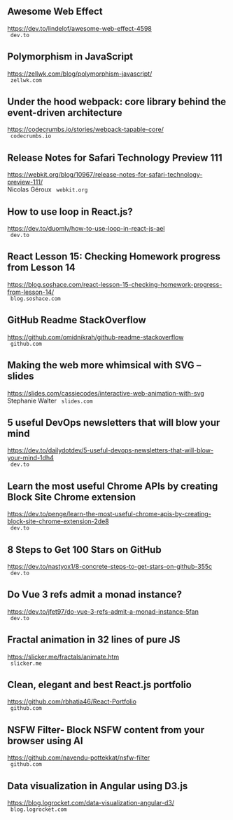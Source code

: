 ## Awesome Web Effect  
https://dev.to/lindelof/awesome-web-effect-4598  
 ` dev.to`
  

## Polymorphism in JavaScript  
https://zellwk.com/blog/polymorphism-javascript/  
 ` zellwk.com`
  

## Under the hood webpack: core library behind the event-driven architecture  
https://codecrumbs.io/stories/webpack-tapable-core/  
 ` codecrumbs.io`
  

## Release Notes for Safari Technology Preview 111  
https://webkit.org/blog/10967/release-notes-for-safari-technology-preview-111/  
Nicolas Géroux ` webkit.org`
  

## How to use loop in React.js?  
https://dev.to/duomly/how-to-use-loop-in-react-js-ael  
 ` dev.to`
  

## React Lesson 15: Checking Homework progress from Lesson 14  
https://blog.soshace.com/react-lesson-15-checking-homework-progress-from-lesson-14/  
 ` blog.soshace.com`
  

## GitHub Readme StackOverflow  
https://github.com/omidnikrah/github-readme-stackoverflow  
 ` github.com`
  

## Making the web more whimsical with SVG – slides  
https://slides.com/cassiecodes/interactive-web-animation-with-svg  
Stephanie Walter ` slides.com`
  

## 5 useful DevOps newsletters that will blow your mind  
https://dev.to/dailydotdev/5-useful-devops-newsletters-that-will-blow-your-mind-1dh4  
 ` dev.to`
  

## Learn the most useful Chrome APIs by creating Block Site Chrome extension  
https://dev.to/penge/learn-the-most-useful-chrome-apis-by-creating-block-site-chrome-extension-2de8  
 ` dev.to`
  

## 8 Steps to Get 100 Stars on GitHub  
https://dev.to/nastyox1/8-concrete-steps-to-get-stars-on-github-355c  
 ` dev.to`
  

## Do Vue 3 refs admit a monad instance?  
https://dev.to/jfet97/do-vue-3-refs-admit-a-monad-instance-5fan  
 ` dev.to`
  

## Fractal animation in 32 lines of pure JS  
https://slicker.me/fractals/animate.htm  
 ` slicker.me`
  

## Clean, elegant and best React.js portfolio  
https://github.com/rbhatia46/React-Portfolio  
 ` github.com`
  

## NSFW Filter- Block NSFW content from your browser using AI  
https://github.com/navendu-pottekkat/nsfw-filter  
 ` github.com`
  

## Data visualization in Angular using D3.js  
https://blog.logrocket.com/data-visualization-angular-d3/  
 ` blog.logrocket.com`
  

